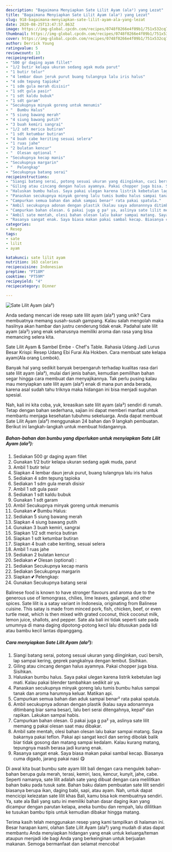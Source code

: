 ```yaml
---
description: "Bagaimana Menyiapkan Sate Lilit Ayam (ala²) yang Lezat"
title: "Bagaimana Menyiapkan Sate Lilit Ayam (ala²) yang Lezat"
slug: 918-bagaimana-menyiapkan-sate-lilit-ayam-ala-yang-lezat
date: 2020-08-25T13:47:57.863Z
image: https://img-global.cpcdn.com/recipes/0748f0266e4f09b1/751x532cq70/sate-lilit-ayam-ala-foto-resep-utama.jpg
thumbnail: https://img-global.cpcdn.com/recipes/0748f0266e4f09b1/751x532cq70/sate-lilit-ayam-ala-foto-resep-utama.jpg
cover: https://img-global.cpcdn.com/recipes/0748f0266e4f09b1/751x532cq70/sate-lilit-ayam-ala-foto-resep-utama.jpg
author: Derrick Young
ratingvalue: 5
reviewcount: 13
recipeingredient:
- "500 gr daging ayam fillet"
- "1/2 butir kelapa ukuran sedang agak muda parut"
- "1 butir telur"
- "4 lembar daun jeruk purut buang tulangnya lalu iris halus"
- "4 sdm tepung tapioka"
- "1 sdm gula merah disisir"
- "1 sdt gula pasir"
- "1 sdt kaldu bubuk"
- "1 sdt garam"
- "Secukupnya minyak goreng untuk menumis"
- "  Bumbu Halus"
- "5 siung bawang merah"
- "4 siung bawang putih"
- "3 buah kemiri sangrai"
- "1/2 sdt merica butiran"
- "1 sdt ketumbar butiran"
- "4 buah cabe keriting sesuai selera"
- "1 ruas jahe"
- "2 bulatan kencur"
- "  Olesan optional "
- "Secukupnya kecap manis"
- "Secukupnya margarin"
- "  Pelengkap"
- "Secukupnya batang serai"
recipeinstructions:
- "Siangi batang serai, potong sesuai ukuran yang diinginkan, cuci bersih, lap sampai kering, geprek pangkalnya dengan lembut. Sisihkan."
- "Giling atau cincang dengan halus ayamnya. Pakai chopper juga bisa. Sisihkan."
- "Haluskan bumbu halus. Saya pakai ulegan karena listrik kebetulan lagi mati. Kalau pakai blender tambahkan sedikit air ya."
- "Panaskan secukupnya minyak goreng lalu tumis bumbu halus sampai tanak dan aroma harumnya keluar. Matikan api."
- "Campurkan semua bahan dan aduk sampai benar² rata pakai spatula."
- "Ambil secukupnya adonan dengan plastik (kalau saya adonannnya ditimbang biar sama besar), lalu beri serai ditengahnya, kepal² dan rapikan. Lakukan sampai habis."
- "Campurkan bahan olesan. G pakai juga g pa² ya, aslinya sate lilit memang g pakai olesan saat mau dibakar."
- "Ambil sate mentah, olesi bahan olesan lalu bakar sampai matang. Saya bakarnya pakai teflon. Pakai api sangat kecil dan sering dibolak balik biar tidak gosong dan matang sampai kedalam. Kalau kurang matang, tepungnya masih berasa jadi kurang enak."
- "Rasanya sangat enak. Saya biasa makan pakai sambal kecap. Biasanya cuma digado, jarang pakai nasi 😋"
categories:
- Resep
tags:
- sate
- lilit
- ayam

katakunci: sate lilit ayam 
nutrition: 163 calories
recipecuisine: Indonesian
preptime: "PT18M"
cooktime: "PT59M"
recipeyield: "4"
recipecategory: Dinner

---
```



![Sate Lilit Ayam (ala²)](https://img-global.cpcdn.com/recipes/0748f0266e4f09b1/751x532cq70/sate-lilit-ayam-ala-foto-resep-utama.jpg)

Anda sedang mencari ide resep sate lilit ayam (ala²) yang unik? Cara membuatnya memang susah-susah gampang. Kalau salah mengolah maka hasilnya akan hambar dan justru cenderung tidak enak. Padahal sate lilit ayam (ala²) yang enak seharusnya memiliki aroma dan rasa yang bisa memancing selera kita.

Sate Lilit Ayam &amp; Sambel Embe - Chef&#39;s Table. Rahasia Udang Jadi Lurus Besar Krispi: Resep Udang Ebi Furai Ala Hokben. Cara membuat sate kelapa ayam(Ala orang Lombok).

Banyak hal yang sedikit banyak berpengaruh terhadap kualitas rasa dari sate lilit ayam (ala²), mulai dari jenis bahan, kemudian pemilihan bahan segar hingga cara membuat dan menyajikannya. Tak perlu pusing kalau mau menyiapkan sate lilit ayam (ala²) enak di mana pun anda berada, karena asal sudah tahu triknya maka hidangan ini bisa menjadi suguhan spesial.


Nah, kali ini kita coba, yuk, kreasikan sate lilit ayam (ala²) sendiri di rumah. Tetap dengan bahan sederhana, sajian ini dapat memberi manfaat untuk membantu menjaga kesehatan tubuhmu sekeluarga. Anda dapat membuat Sate Lilit Ayam (ala²) menggunakan 24 bahan dan 9 langkah pembuatan. Berikut ini langkah-langkah untuk membuat hidangannya.

<!--inarticleads1-->

##### Bahan-bahan dan bumbu yang diperlukan untuk menyiapkan Sate Lilit Ayam (ala²):

1. Sediakan 500 gr daging ayam fillet
1. Gunakan 1/2 butir kelapa ukuran sedang agak muda, parut
1. Ambil 1 butir telur
1. Siapkan 4 lembar daun jeruk purut, buang tulangnya lalu iris halus
1. Sediakan 4 sdm tepung tapioka
1. Sediakan 1 sdm gula merah disisir
1. Ambil 1 sdt gula pasir
1. Sediakan 1 sdt kaldu bubuk
1. Gunakan 1 sdt garam
1. Ambil Secukupnya minyak goreng untuk menumis
1. Gunakan  💕 Bumbu Halus:
1. Sediakan 5 siung bawang merah
1. Siapkan 4 siung bawang putih
1. Gunakan 3 buah kemiri, sangrai
1. Siapkan 1/2 sdt merica butiran
1. Siapkan 1 sdt ketumbar butiran
1. Siapkan 4 buah cabe keriting, sesuai selera
1. Ambil 1 ruas jahe
1. Sediakan 2 bulatan kencur
1. Sediakan  💕 Olesan (optional) :
1. Sediakan Secukupnya kecap manis
1. Sediakan Secukupnya margarin
1. Siapkan  💕 Pelengkap:
1. Gunakan Secukupnya batang serai


Balinese food is known to have stronger flavours and aroma due to the generous use of lemongrass, chilies, lime leaves, galangal, and other spices. Sate lilit is a satay variant in Indonesia, originating from Balinese cuisine. This satay is made from minced pork, fish, chicken, beef, or even turtle meat, which is then mixed with grated coconut, thick coconut milk, lemon juice, shallots, and pepper. Sate ala bali ini tidak seperti sate pada umumnya di mana daging dipotong-potong kecil lalu ditusukan pada lidi atau bambu kecil lantas dipanggang. 

<!--inarticleads2-->

##### Cara menyiapkan Sate Lilit Ayam (ala²):

1. Siangi batang serai, potong sesuai ukuran yang diinginkan, cuci bersih, lap sampai kering, geprek pangkalnya dengan lembut. Sisihkan.
1. Giling atau cincang dengan halus ayamnya. Pakai chopper juga bisa. Sisihkan.
1. Haluskan bumbu halus. Saya pakai ulegan karena listrik kebetulan lagi mati. Kalau pakai blender tambahkan sedikit air ya.
1. Panaskan secukupnya minyak goreng lalu tumis bumbu halus sampai tanak dan aroma harumnya keluar. Matikan api.
1. Campurkan semua bahan dan aduk sampai benar² rata pakai spatula.
1. Ambil secukupnya adonan dengan plastik (kalau saya adonannnya ditimbang biar sama besar), lalu beri serai ditengahnya, kepal² dan rapikan. Lakukan sampai habis.
1. Campurkan bahan olesan. G pakai juga g pa² ya, aslinya sate lilit memang g pakai olesan saat mau dibakar.
1. Ambil sate mentah, olesi bahan olesan lalu bakar sampai matang. Saya bakarnya pakai teflon. Pakai api sangat kecil dan sering dibolak balik biar tidak gosong dan matang sampai kedalam. Kalau kurang matang, tepungnya masih berasa jadi kurang enak.
1. Rasanya sangat enak. Saya biasa makan pakai sambal kecap. Biasanya cuma digado, jarang pakai nasi 😋


Di awal kita buat bumbu sate ayam lilit bali dengan cara mengulek bahan-bahan berupa gula merah, terasi, kemiri, laos, kencur, kunyit, jahe, cabe. Seperti namanya, sate lilit adalah sate yang dibuat dengan cara melilitkan bahan baku pada tusuk sate. Bahan baku dalam pembuatan sate lilit sendiri biasanya berupa ikan, daging babi, sapi, atau ayam. Nah, untuk dapat mencicipi kelezatan sate lilit khas Bali, kamu bisa kok membuatnya sendiri. Ya, sate ala Bali yang satu ini memiliki bahan dasar daging ikan yang dicampur dengan parutan kelapa, aneka bumbu dan rempah, lalu dililitkan ke tusukan bambu tipis untuk kemudian dibakar hingga matang. 

Terima kasih telah menggunakan resep yang kami tampilkan di halaman ini. Besar harapan kami, olahan Sate Lilit Ayam (ala²) yang mudah di atas dapat membantu Anda menyiapkan hidangan yang enak untuk keluarga/teman ataupun menjadi ide bagi Anda yang berkeinginan untuk berjualan makanan. Semoga bermanfaat dan selamat mencoba!
